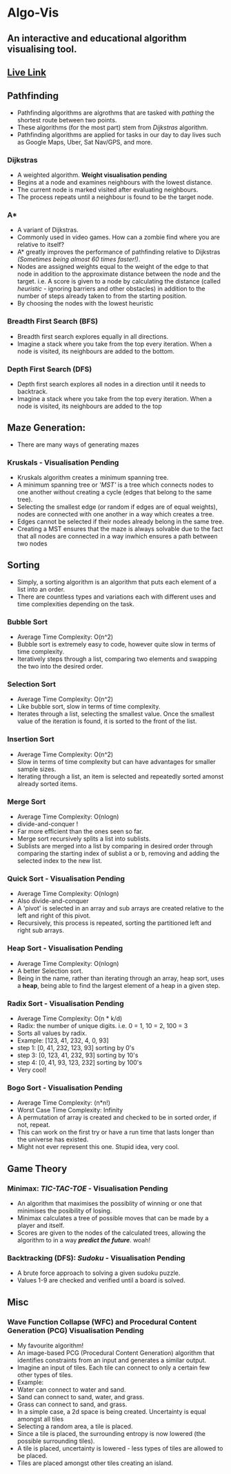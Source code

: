 # Algo-Vis

## An interactive and educational algorithm visualising tool. 

## [Live Link](https://algo-vis-tool.netlify.app)

## Pathfinding 
- Pathfinding algorithms are algrothms that are tasked with *pathing* the shortest route between two points.
- These algorithms (for the most part) stem from *Dijkstras* algorithm.
- Pathfinding algorithms are applied for tasks in our day to day lives such as Google Maps, Uber, Sat Nav/GPS, and more.

### Dijkstras
- A weighted algorithm. **Weight visualisation pending**
- Begins at a node and examines neighbours with the lowest distance.
- The current node is marked visited after evaluating neighbours.
- The process repeats until a neighbour is found to be the target node.

### A*
- A variant of Dijkstras.
- Commonly used in video games. How can a zombie find where you are relative to itself? 
- A* greatly improves the performance of pathfinding relative to Dijkstras *(Sometimes being almost 60 times faster!)*. 
- Nodes are assigned weights equal to the weight of the edge to that node in addition to the approximate distance between the node and the target. i.e. A score is given to a node by calculating the distance (called *heuristic* - ignoring barriers and other obstacles) in addition to the number of steps already taken to from the starting position. 
- By choosing the nodes with the lowest heuristic 

### Breadth First Search (BFS)
- Breadth first search explores equally in all directions.
- Imagine a stack where you take from the top every iteration. When a node is visited, its neighbours are added to the bottom.

### Depth First Search (DFS)
- Depth first search explores all nodes in a direction until it needs to backtrack. 
- Imagine a stack where you take from the top every iteration. When a node is visited, its neighbours are added to the top 

## Maze Generation:
- There are many ways of generating mazes

### Kruskals - **Visualisation Pending**
- Kruskals algorithm creates a minimum spanning tree.
- A minimum spanning tree or *'MST'* is a tree which connects nodes to one another without creating a cycle (edges that belong to the same tree). 
- Selecting the smallest edge (or random if edges are of equal weights), nodes are connected with one another in a way which creates a tree. 
- Edges cannot be selected if their nodes already belong in the same tree.
- Creating a MST ensures that the maze is always solvable due to the fact that all nodes are connected in a way inwhich ensures a path between two nodes

## Sorting 
- Simply, a sorting algorithm is an algorithm that puts each element of a list into an order. 
- There are countless types and variations each with different uses and time complexities depending on the task.

### Bubble Sort
- Average Time Complexity: O(n^2)
- Bubble sort is extremely easy to code, however quite slow in terms of time complexity.
- Iteratively steps through a list, comparing two elements and swapping the two into the desired order.

### Selection Sort
- Average Time Complexity: O(n^2)
- Like bubble sort, slow in terms of time complexity.
- Iterates through a list, selecting the smallest value. Once the smallest value of the iteration is found, it is sorted to the front of the list.

### Insertion Sort
- Average Time Complexity: O(n^2)
- Slow in terms of time complexity but can have advantages for smaller sample sizes.
- Iterating through a list, an item is selected and repeatedly sorted amonst already sorted items.

### Merge Sort
- Average Time Complexity: O(nlogn)
- divide-and-conquer !
- Far more efficient than the ones seen so far.
- Merge sort recursively splits a list into sublists.
- Sublists are merged into a list by comparing in desired order through comparing the starting index of sublist a or b, removing and adding the selected index to the new list. 

### Quick Sort - **Visualisation Pending**
- Average Time Complexity: O(nlogn)
- Also divide-and-conquer
- A 'pivot' is selected in an array and sub arrays are created relative to the left and right of this pivot. 
- Recursively, this process is repeated, sorting the partitioned left and right sub arrays. 

### Heap Sort - **Visualisation Pending**
- Average Time Complexity: O(nlogn)
- A better Selection sort.
- Being in the name, rather than iterating through an array, heap sort, uses a **heap**, being able to find the largest element of a heap in a given step. 

### Radix Sort - **Visualisation Pending**
- Average Time Complexity: O(n * k/d)
- Radix: the number of unique digits. i.e. 0 = 1, 10 = 2, 100 = 3
- Sorts all values by radix. 
- Example: [123, 41, 232, 4, 0, 93]
- step 1: [0, 41, 232, 123, 93] sorting by 0's
- step 3: [0, 123, 41, 232, 93] sorting by 10's
- step 4: [0, 41, 93, 123, 232] sorting by 100's
- Very cool!

### Bogo Sort - **Visualisation Pending**
- Average Time Complexity: (n*n!)
- Worst Case Time Complexity: Infinity
- A permutation of array is created and checked to be in sorted order, if not, repeat.
- This can work on the first try or have a run time that lasts longer than the universe has existed. 
- Might not ever represent this one. Stupid idea, very cool.

## Game Theory 

### Minimax: *TIC-TAC-TOE* - **Visualisation Pending**
- An algorithm that maximises the possiblity of winning or one that minimises the posibility of losing.
- Minimax calculates a tree of possible moves that can be made by a player and itself. 
- Scores are given to the nodes of the calculated trees, allowing the algorithm to in a way ***predict the future***. woah!


### Backtracking (DFS): *Sudoku* - **Visualisation Pending**
- A brute force approach to solving a given sudoku puzzle.
- Values 1-9 are checked and verified until a board is solved. 


## Misc 

### Wave Function Collapse (WFC) and Procedural Content Generation (PCG) **Visualisation Pending**
- My favourite algorithm!
- An image-based PCG (Procedural Content Generation) algorithm that identifies constraints from an input and generates a similar output.
- Imagine an input of tiles. Each tile can connect to only a certain few other types of tiles. 
- Example: 
- Water can connect to water and sand.
- Sand can connect to sand, water, and grass.
- Grass can connect to sand, and grass.
- In a simple case, a 2d space is being created. Uncertainty is equal amongst all tiles
- Selecting a random area, a tile is placed. 
- Since a tile is placed, the surrounding entropy is now lowered (the possible surrounding tiles).
- A tile is placed, uncertainty is lowered - less types of tiles are allowed to be placed.
- Tiles are placed amongst other tiles creating an island. 

